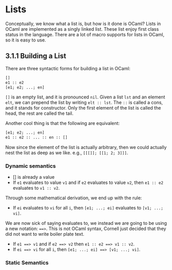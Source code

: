 # Lists

Conceptually, we know what a list is, but how is it done is OCaml? Lists in OCaml are implemented as a singly linked list. These list enjoy first class status in the language. There are a lot of macro supports for lists in OCaml, so it is easy to use.

## 3.1.1 Building a List

There are three syntactic forms for building a list in OCaml:

```OCaml
[]
e1 :: e2
[e1; e2; ...; en]
```

`[]` is an empty list, and it is pronounced `nil`.  Given a list `lst` and an element `elt`, we can prepend the list by writing `elt :: lst`. The `::` is called a cons, and it stands for constructor. Only the first element of the list is called the head, the rest are called the tail.

Another cool thing is that the following are equivalent:

```OCaml
[e1; e2; ...; en]
e1 :: e2 :: ... :: en :: []
```

Now since the element of the list is actually arbitrary, then we could actually nest the list as deep as we like. e.g., `[[[]]; [[1; 2; 3]]]`.

### Dynamic semantics

- [] is already a value
- If `e1` evaluates to value `v1` and if `e2` evaluates to value `v2`, then `e1 :: e2` evaluates to `v1 :: v2`.

Through some mathematical derivation, we end up with the rule:

- If `ei` evaluates to `vi` for all `i`, then `[e1; ...; ei]` evaluates to `[v1; ...; vi]`.

We are now sick of saying evaluates to, we instead we are going to be using a new notation: `==>`. This is not OCaml syntax, Cornell just decided that they did not want to write boiler plate text.

- If `e1 ==> v1` and if `e2 ==> v2` then `e1 :: e2 ==> v1 :: v2`.
- If `ei ==> vi` for all `i`, then `[e1; ...; ei] ==> [v1; ...; vi]`.

### Static Semantics



